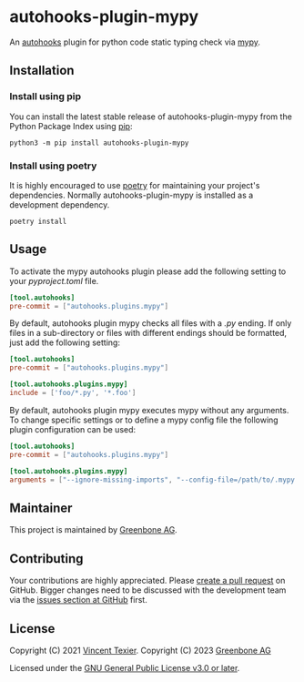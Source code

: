 # autohooks-plugin-mypy

An [autohooks](https://github.com/greenbone/autohooks) plugin for python code
static typing check via [mypy](https://github.com/python/mypy).

## Installation

### Install using pip

You can install the latest stable release of autohooks-plugin-mypy from the
Python Package Index using [pip](https://pip.pypa.io/):

    python3 -m pip install autohooks-plugin-mypy

### Install using poetry

It is highly encouraged to use [poetry](https://python-poetry.org) for
maintaining your project's dependencies. Normally autohooks-plugin-mypy is
installed as a development dependency.

    poetry install

## Usage

To activate the mypy autohooks plugin please add the following setting to your
*pyproject.toml* file.

```toml
[tool.autohooks]
pre-commit = ["autohooks.plugins.mypy"]
```

By default, autohooks plugin mypy checks all files with a *.py* ending. If
only files in a sub-directory or files with different endings should be
formatted, just add the following setting:

```toml
[tool.autohooks]
pre-commit = ["autohooks.plugins.mypy"]

[tool.autohooks.plugins.mypy]
include = ['foo/*.py', '*.foo']
```

By default, autohooks plugin mypy executes mypy without any arguments.
To change specific settings or to define a mypy config file the following plugin configuration can be used:

```toml
[tool.autohooks]
pre-commit = ["autohooks.plugins.mypy"]

[tool.autohooks.plugins.mypy]
arguments = ["--ignore-missing-imports", "--config-file=/path/to/.mypy.ini"]
```

## Maintainer

This project is maintained by [Greenbone AG](https://www.greenbone.net/).

## Contributing

Your contributions are highly appreciated. Please
[create a pull request](https://github.com/greenbone/autohooks-plugin-mypy/pulls)
on GitHub. Bigger changes need to be discussed with the development team via the
[issues section at GitHub](https://github.com/greenbone/autohooks-plugin-mypy/issues)
first.

## License

Copyright (C) 2021 [Vincent Texier](https://gitlab.com/VictorIndiaTango).
Copyright (C) 2023 [Greenbone AG](https://www.greenbone.net/)

Licensed under the [GNU General Public License v3.0 or later](LICENSE).
